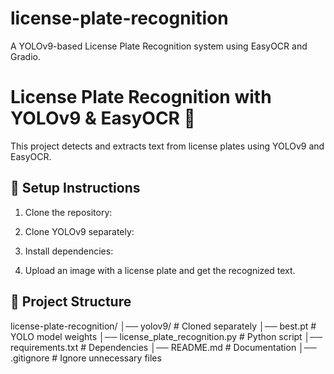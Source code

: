 # license-plate-recognition
A YOLOv9-based License Plate Recognition system using EasyOCR and Gradio.

# License Plate Recognition with YOLOv9 & EasyOCR 🚗

This project detects and extracts text from license plates using YOLOv9 and EasyOCR.

## 🚀 Setup Instructions
1. Clone the repository:

2. Clone YOLOv9 separately:

3. Install dependencies:

5. Upload an image with a license plate and get the recognized text.

## 📂 Project Structure

license-plate-recognition/ │── yolov9/ # Cloned separately │── best.pt # YOLO model weights │── license_plate_recognition.py # Python script │── requirements.txt # Dependencies │── README.md # Documentation │── .gitignore # Ignore unnecessary files
